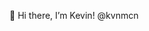  👋 Hi there, I’m Kevin! @kvnmcn


<!---
kvnmcn/kvnmcn is a ✨ special ✨ repository because its `README.md` (this file) appears on your GitHub profile.
You can click the Preview link to take a look at your changes.
--->
